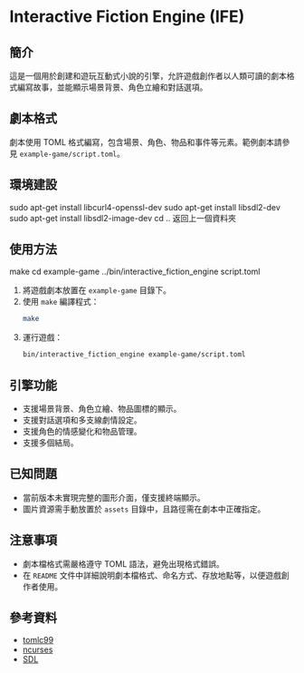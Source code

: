# Interactive Fiction Engine (IFE)

## 簡介
這是一個用於創建和遊玩互動式小說的引擎，允許遊戲創作者以人類可讀的劇本格式編寫故事，並能顯示場景背景、角色立繪和對話選項。

## 劇本格式
劇本使用 TOML 格式編寫，包含場景、角色、物品和事件等元素。範例劇本請參見 `example-game/script.toml`。

## 環境建設
sudo apt-get install libcurl4-openssl-dev
sudo apt-get install libsdl2-dev
sudo apt-get install libsdl2-image-dev
cd .. 返回上一個資料夾
## 使用方法
make
cd example-game
../bin/interactive_fiction_engine script.toml

1. 將遊戲劇本放置在 `example-game` 目錄下。
2. 使用 `make` 編譯程式：
    ```bash
    make
    ```
3. 運行遊戲：
    ```bash
    bin/interactive_fiction_engine example-game/script.toml
    ```

## 引擎功能
- 支援場景背景、角色立繪、物品圖標的顯示。
- 支援對話選項和多支線劇情設定。
- 支援角色的情感變化和物品管理。
- 支援多個結局。

## 已知問題
- 當前版本未實現完整的圖形介面，僅支援終端顯示。
- 圖片資源需手動放置於 `assets` 目錄中，且路徑需在劇本中正確指定。

## 注意事項
- 劇本檔格式需嚴格遵守 TOML 語法，避免出現格式錯誤。
- 在 `README` 文件中詳細說明劇本檔格式、命名方式、存放地點等，以便遊戲創作者使用。

## 參考資料
- [tomlc99](https://github.com/cktan/tomlc99)
- [ncurses](https://invisible-island.net/ncurses/)
- [SDL](https://www.libsdl.org/)
